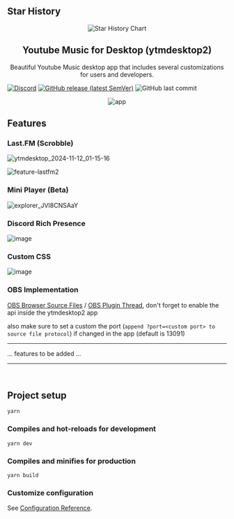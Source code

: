 ## Star History

<div align="center">
 <picture>
   <source media="(prefers-color-scheme: dark)" srcset="https://api.star-history.com/svg?repos=venipa/ytmdesktop2&type=Date&theme=dark" />
   <source media="(prefers-color-scheme: light)" srcset="https://api.star-history.com/svg?repos=venipa/ytmdesktop2&type=Date" />
   <img alt="Star History Chart" src="https://api.star-history.com/svg?repos=venipa/ytmdesktop2&type=Date" />
 </picture>
</div>


<h2 align="center">
    Youtube Music for Desktop (ytmdesktop2)
</h2>

<p align="center">
Beautiful Youtube Music desktop app that includes several customizations for users and developers.
</p>

[![Discord](https://img.shields.io/discord/834826233195003944?color=%237289DA&label=discord&logo=discord&logoColor=%23ffffff&style=for-the-badge)](https://discord.gg/dq4bZMhMjT)
[![GitHub release (latest SemVer)](https://img.shields.io/github/v/release/Venipa/ytmdesktop2?style=for-the-badge)](https://github.com/Venipa/ytmdesktop2/releases/latest)
![GitHub last commit](https://img.shields.io/github/last-commit/Venipa/ytmdesktop2?style=for-the-badge)

<p align="center">
  <img src="./screenshots/screenshot.jpg" alt="app" />
</p>

## Features

### Last.FM (Scrobble)

![ytmdesktop_2024-11-12_01-15-16](https://github.com/user-attachments/assets/54464921-6891-476b-935f-61fdefb7679d)

![feature-lastfm2](https://user-images.githubusercontent.com/17952364/212539540-c1efc587-1047-4748-9583-64b609a1ec97.jpg)

### Mini Player (Beta)

![explorer_JVI8CNSAaY](https://github.com/user-attachments/assets/599e34fc-d47f-42f4-8650-8fdcc20f259d)


### Discord Rich Presence

![image](https://github.com/user-attachments/assets/f548b072-48c8-412f-8d6d-a960f223bacd)


### Custom CSS

![image](https://user-images.githubusercontent.com/17952364/149849609-fe5d3819-7303-4467-9f8e-56fa1e306c87.png)

### OBS Implementation

[OBS Browser Source Files](https://github.com/Venipa/ytmdesktop2/releases/download/v0.12.11/Zyphen.s.Now.Playing.zip)
/
[OBS Plugin Thread](https://obsproject.com/forum/threads/zyphens-now-playing-overlay.125383/post-557409),
don't forget to enable the api inside the ytmdesktop2 app

also make sure to set a custom the port (`append ?port=<custom port> to source file protocol`) if changed in the app (default is 13091)

---

... features to be added ...
&nbsp;&nbsp;

---

&nbsp;&nbsp;

## Project setup

```
yarn
```

### Compiles and hot-reloads for development

```
yarn dev
```

### Compiles and minifies for production

```
yarn build
```

### Customize configuration

See [Configuration Reference](https://cli.vuejs.org/config/).
